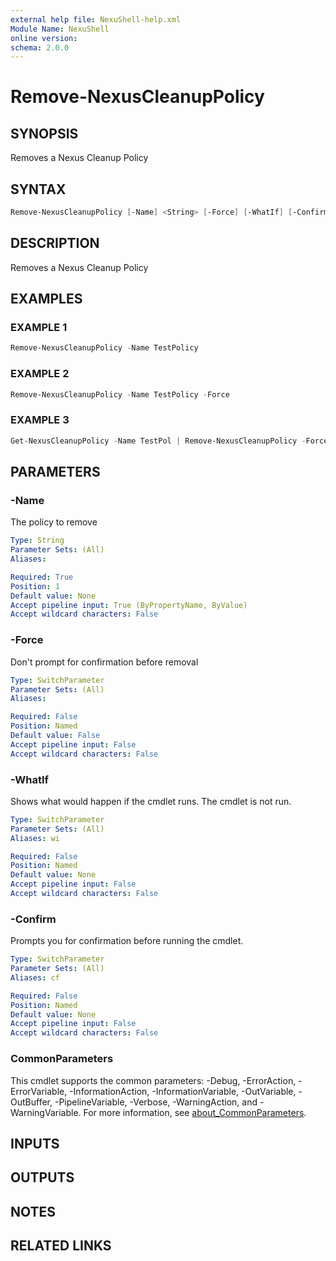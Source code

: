 ```yaml
---
external help file: NexuShell-help.xml
Module Name: NexuShell
online version:
schema: 2.0.0
---
```


# Remove-NexusCleanupPolicy

## SYNOPSIS

Removes a Nexus Cleanup Policy

## SYNTAX

```powershell
Remove-NexusCleanupPolicy [-Name] <String> [-Force] [-WhatIf] [-Confirm] [<CommonParameters>]
```

## DESCRIPTION

Removes a Nexus Cleanup Policy

## EXAMPLES

### EXAMPLE 1

```powershell
Remove-NexusCleanupPolicy -Name TestPolicy
```

### EXAMPLE 2

```powershell
Remove-NexusCleanupPolicy -Name TestPolicy -Force
```

### EXAMPLE 3

```powershell
Get-NexusCleanupPolicy -Name TestPol | Remove-NexusCleanupPolicy -Force
```

## PARAMETERS

### -Name

The policy to remove

```yaml
Type: String
Parameter Sets: (All)
Aliases:

Required: True
Position: 1
Default value: None
Accept pipeline input: True (ByPropertyName, ByValue)
Accept wildcard characters: False
```

### -Force

Don't prompt for confirmation before removal

```yaml
Type: SwitchParameter
Parameter Sets: (All)
Aliases:

Required: False
Position: Named
Default value: False
Accept pipeline input: False
Accept wildcard characters: False
```

### -WhatIf

Shows what would happen if the cmdlet runs.
The cmdlet is not run.

```yaml
Type: SwitchParameter
Parameter Sets: (All)
Aliases: wi

Required: False
Position: Named
Default value: None
Accept pipeline input: False
Accept wildcard characters: False
```

### -Confirm

Prompts you for confirmation before running the cmdlet.

```yaml
Type: SwitchParameter
Parameter Sets: (All)
Aliases: cf

Required: False
Position: Named
Default value: None
Accept pipeline input: False
Accept wildcard characters: False
```

### CommonParameters

This cmdlet supports the common parameters: -Debug, -ErrorAction, -ErrorVariable, -InformationAction, -InformationVariable, -OutVariable, -OutBuffer, -PipelineVariable, -Verbose, -WarningAction, and -WarningVariable. For more information, see [about_CommonParameters](http://go.microsoft.com/fwlink/?LinkID=113216).

## INPUTS

## OUTPUTS

## NOTES

## RELATED LINKS
